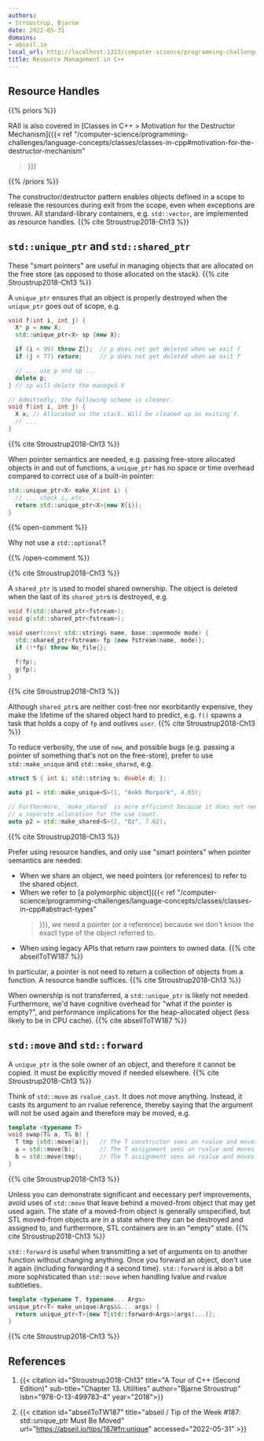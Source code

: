 ```yaml
---
authors:
- Stroustrup, Bjarne
date: 2022-05-31
domains:
- abseil.io
local_url: http://localhost:1313/computer-science/programming-challenges/language-concepts/resource-management/resource-management-cpp/
title: Resource Management in C++
---
```


## Resource Handles

{{% priors %}}

RAII is also covered in [Classes in C++ > Motivation for the Destructor
Mechanism]({{< ref
"/computer-science/programming-challenges/language-concepts/classes/classes-in-cpp#motivation-for-the-destructor-mechanism"
>}})

{{% /priors %}}

The constructor/destructor pattern enables objects defined in a scope to
release the resources during exit from the scope, even when exceptions
are thrown. All standard-library containers, e.g. `std::vector`, are
implemented as resource handles. {{% cite Stroustrup2018-Ch13 %}}

## `std::unique_ptr` and `std::shared_ptr`

These "smart pointers" are useful in managing objects that are allocated
on the free store (as opposed to those allocated on the stack). {{% cite
Stroustrup2018-Ch13 %}}

A `unique_ptr` ensures that an object is properly destroyed when the
`unique_ptr` goes out of scope, e.g.

```cpp
void f(int i, int j) {
  X* p = new X;
  std::unique_ptr<X> sp {new X};

  if (i < 99) throw Z{};  // p does not get deleted when we exit f
  if (j < 77) return;     // p does not get deleted when we exit f

  // ... use p and sp ...
  delete p;
} // sp will delete the managed X

// Admittedly, the following scheme is cleaner.
void f(int i, int j) {
  X x; // Allocated on the stack. Will be cleaned up on exiting f.
  // ...
}
```

{{% cite Stroustrup2018-Ch13 %}}

When pointer semantics are needed, e.g. passing free-store allocated
objects in and out of functions, a `unique_ptr` has no space or time
overhead compared to correct use of a built-in pointer:

```cpp
std::unique_ptr<X> make_X(int i) {
  // ... check i, etc. ...
  return std::unique_ptr<X>{new X{i}};
}
```

{{% open-comment %}}

Why not use a `std::optional`?

{{% /open-comment %}}

{{% cite Stroustrup2018-Ch13 %}}

A `shared_ptr` is used to model shared ownership. The object is deleted
when the last of its `shared_ptr`s is destroyed, e.g.

```cpp
void f(std::shared_ptr<fstream>);
void g(std::shared_ptr<fstream>);

void user(const std::string& name, base::openmode mode) {
  std::shared_ptr<fstream> fp {new fstream(name, mode)};
  if (!*fp) throw No_file{};

  f(fp);
  g(fp);
}
```

{{% cite Stroustrup2018-Ch13 %}}

Although `shared_ptr`s are neither cost-free nor exorbitantly expensive,
they make the lifetime of the shared object hard to predict, e.g. `f()`
spawns a task that holds a copy of `fp` and outlives `user`. {{% cite
Stroustrup2018-Ch13 %}}

To reduce verbosity, the use of `new`, and possible bugs (e.g. passing
a pointer of something that's not on the free-store), prefer to use
`std::make_unique` and `std::make_shared`, e.g.

```cpp
struct S { int i; std::string s; double d; };

auto p1 = std::make_unique<S>(1, "Ankh Morpork", 4.65);

// Furthermore, `make_shared` is more efficient because it does not need
// a separate allocation for the use count.
auto p2 = std::make_shared<S>(2, "Oz", 7.62);
```

{{% cite Stroustrup2018-Ch13 %}}

Prefer using resource handles, and only use "smart pointers" when
pointer semantics are needed:

* When we share an object, we need pointers (or references) to refer to
  the shared object.
* When we refer to [a polymorphic object]({{< ref
  "/computer-science/programming-challenges/language-concepts/classes/classes-in-cpp#abstract-types"
  >}}), we need a pointer (or a reference) because we don't know the
  exact type of the object referred to.
* When using legacy APIs that return raw pointers to owned data. {{%
  cite abseilToTW187 %}}

In particular, a pointer is not need to return a collection of objects
from a function. A resource handle suffices. {{% cite
Stroustrup2018-Ch13 %}}

When ownership is not transferred, a `std::unique_ptr` is likely not
needed. Furthermore, we'd have cognitive overhead for "what if the
pointer is empty?", and performance implications for the heap-allocated
object (less likely to be in CPU cache). {{% cite abseilToTW187 %}}

## `std::move` and `std::forward`

A `unique_ptr` is the sole owner of an object, and therefore it cannot
be copied. It must be explicitly moved if needed elsewhere. {{% cite
Stroustrup2018-Ch13 %}}

Think of `std::move` as `rvalue_cast`. It does not move anything.
Instead, it casts its argument to an rvalue reference, thereby saying
that the argument will not be used again and therefore may be moved, e.g.

```cpp
template <typename T>
void swap(T& a, T& b) {
  T tmp {std::move(a)};   // The T constructor sees an rvalue and moves
  a = std::move(b);       // The T assignment sees an rvalue and moves
  b = std::move(tmp);     // The T assignment sees an rvalue and moves
}
```

{{% cite Stroustrup2018-Ch13 %}}

Unless you can demonstrate significant and necessary perf improvements,
avoid uses of `std::move` that leave behind a moved-from object that
may get used again. The state of a moved-from object is generally
unspecified, but STL moved-from objects are in a state where they can
be destroyed and assigned to, and furthermore, STL containers are in an
"empty" state. {{% cite Stroustrup2018-Ch13 %}}

`std::forward` is useful when transmitting a set of arguments on to
another function without changing anything. Once you forward an object,
don't use it again (including forwarding it a second time).
`std::forward` is also a bit more sophisticated than `std::move` when
handling lvalue and rvalue subtleties.

```cpp
template <typename T, typename... Args>
unique_ptr<T> make_unique(Args&&... args) {
  return unique_ptr<T>{new T{std::forward<Args>(args)...}};
}
```

{{% cite Stroustrup2018-Ch13 %}}

## References

1. {{< citation
  id="Stroustrup2018-Ch13"
  title="A Tour of C++ (Second Edition)"
  sub-title="Chapter 13. Utilities"
  author="Bjarne Stroustrup"
  isbn="978-0-13-499783-4"
  year="2018">}}

1. {{< citation
  id="abseilToTW187"
  title="abseil / Tip of the Week #187: std::unique_ptr Must Be Moved"
  url="https://abseil.io/tips/187#fn:unique"
  accessed="2022-05-31" >}}

